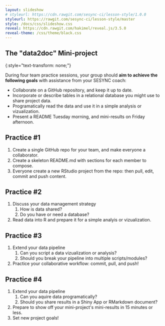 ```yaml
---
layout: slideshow
# styleurl: https://cdn.rawgit.com/sesync-ci/lesson-style/1.0.0
styleurl: https://rawgit.com/sesync-ci/lesson-style/master
style: /docs/css/slideshow.css
reveal: https://cdn.rawgit.com/hakimel/reveal.js/3.5.0
reveal-theme: /css/theme/black.css
---
```


<section markdown="block">

## The "data2doc" Mini-project
{:style="text-transform: none;"}

During four team practice sessions, your group should **aim to achieve the following goals** with assistance from your SESYNC coach:

- Collaborate on a GitHub repository, and keep it up to date.
- Incorporate or describe tables in a relational database you might use to share project data.
- Programatically read the data and use it in a simple analysis or vizualization.
- Present a README Tuesday morning, and mini-results on Friday afternoon.

</section>
<section markdown="block">

## Practice #1

1. Create a single GitHub repo for your team, and make everyone a collaborator.
1. Create a skeleton README.md with sections for each member to compose.
1. Everyone create a new RStudio project from the repo: then pull, edit, commit and push content.

</section>
<section markdown="block">

## Practice #2

1. Discuss your data management strategy
   1. How is data shared?
   1. Do you have or need a database?
1. Read data into R and prepare it for a simple analyis or vizualization.

</section>
<section markdown="block">

## Practice #3

1. Extend your data pipeline
    1. Can you script a data vizualization or analysis?
    1. Should you break your pipeline into multiple scripts/modules?
1. Practice your collaborative workflow: commit, pull, and push!

</section>
<section markdown="block">

## Practice #4

1. Extend your data pipeline
    1. Can you aquire data programatically?
    1. Should you share results in a Shiny App or RMarkdown document?
1. Prepare to show off your mini-project's mini-results in 15 minutes or less.
1. Set new project goals!

</section>
